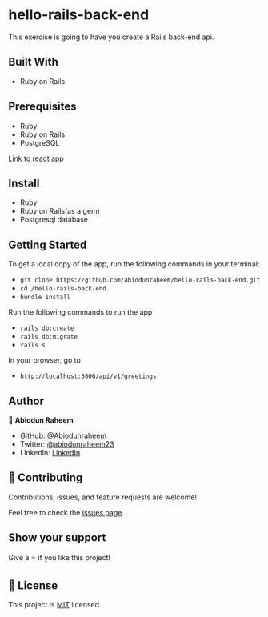 # hello-rails-back-end
This exercise is going to have you create a Rails back-end api.

## Built With

- Ruby on Rails

## Prerequisites

- Ruby
- Ruby on Rails
- PostgreSQL

[Link to react app](https://github.com/abiodunraheem/hello-react-front-end/pull/1)

## Install

- Ruby
- Ruby on Rails(as a gem)
- Postgresql database

## Getting Started

To get a local copy of the app, run the following commands in your terminal:
- `git clone https://github.com/abiodunraheem/hello-rails-back-end.git`
- `cd /hello-rails-back-end`
- `bundle install`

Run the following commands to run the app

- `rails db:create`
- `rails db:migrate`
- `rails s`

In your browser, go to

- `http://localhost:3000/api/v1/greetings`

## Author

👤 **Abiodun Raheem**

- GitHub: [@Abiodunraheem](https://github.com/Abiodunraheem)
- Twitter: [@abiodunraheem23](https://twitter.com/abiodunraheem23)
- LinkedIn: [LinkedIn](https://www.linkedin.com/in/abiodun-raheem)

## 🤝 Contributing

Contributions, issues, and feature requests are welcome!

Feel free to check the [issues page](https://github.com/abiodunraheem/hello-rails-back-end/issues).

## Show your support

Give a ⭐️ if you like this project!

## 📝 License

This project is [MIT](./LICENSE) licensed
